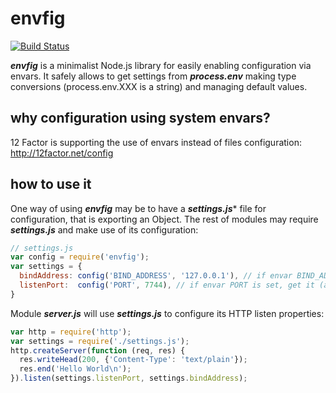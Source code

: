envfig
======
[![Build Status](https://travis-ci.org/javierarilos/envfig.svg?branch=master)](https://travis-ci.org/javierarilos/envfig)

***envfig*** is a minimalist Node.js library for easily enabling configuration via envars. It safely allows to get settings from ***process.env*** making type conversions (process.env.XXX is a string) and managing default values.

why configuration using system envars?
--------------------------------------
12 Factor is supporting the use of envars instead of files configuration: http://12factor.net/config

how to use it
-------------
One way of using ***envfig*** may be to have a ***settings.js**** file for configuration, that is exporting an Object. The rest of modules may require ***settings.js*** and make use of its configuration:
```javascript
// settings.js
var config = require('envfig');
var settings = {
  bindAddress: config('BIND_ADDRESS', '127.0.0.1'), // if envar BIND_ADDRESS is set, get it, else '127.0.0.1'
  listenPort:  config('PORT', 7744), // if envar PORT is set, get it (as number), else 7744
}
```
Module ***server.js*** will use ***settings.js*** to configure its HTTP listen properties:
```javascript
var http = require('http');
var settings = require('./settings.js');
http.createServer(function (req, res) {
  res.writeHead(200, {'Content-Type': 'text/plain'});
  res.end('Hello World\n');
}).listen(settings.listenPort, settings.bindAddress);
```


